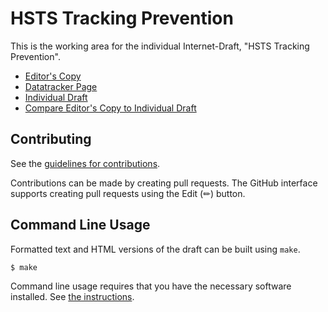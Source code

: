 # HSTS Tracking Prevention

This is the working area for the individual Internet-Draft, "HSTS Tracking Prevention".

* [Editor's Copy](https://sbingler.github.io/hsts-tracking-prevention-spec/#go.draft-bingler-hsts-tracking-prevention.html)
* [Datatracker Page](https://datatracker.ietf.org/doc/draft-bingler-hsts-tracking-prevention)
* [Individual Draft](https://datatracker.ietf.org/doc/html/draft-bingler-hsts-tracking-prevention)
* [Compare Editor's Copy to Individual Draft](https://sbingler.github.io/hsts-tracking-prevention-spec/#go.draft-bingler-hsts-tracking-prevention.diff)


## Contributing

See the
[guidelines for contributions](https://github.com/sbingler/hsts-tracking-prevention-spec/blob/main/CONTRIBUTING.md).

Contributions can be made by creating pull requests.
The GitHub interface supports creating pull requests using the Edit (✏) button.


## Command Line Usage

Formatted text and HTML versions of the draft can be built using `make`.

```sh
$ make
```

Command line usage requires that you have the necessary software installed.  See
[the instructions](https://github.com/martinthomson/i-d-template/blob/main/doc/SETUP.md).

